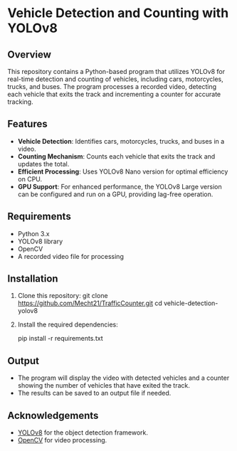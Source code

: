 # Vehicle Detection and Counting with YOLOv8

## Overview

This repository contains a Python-based program that utilizes YOLOv8 for real-time detection and counting of vehicles, including cars, motorcycles, trucks, and buses. The program processes a recorded video, detecting each vehicle that exits the track and incrementing a counter for accurate tracking.

## Features

- **Vehicle Detection**: Identifies cars, motorcycles, trucks, and buses in a video.
- **Counting Mechanism**: Counts each vehicle that exits the track and updates the total.
- **Efficient Processing**: Uses YOLOv8 Nano version for optimal efficiency on CPU.
- **GPU Support**: For enhanced performance, the YOLOv8 Large version can be configured and run on a GPU, providing lag-free operation.

## Requirements

- Python 3.x
- YOLOv8 library
- OpenCV
- A recorded video file for processing

## Installation

1. Clone this repository:
     git clone https://github.com/Mecht21/TrafficCounter.git 
     cd vehicle-detection-yolov8

2. Install the required dependencies:
   
     pip install -r requirements.txt

## Output

- The program will display the video with detected vehicles and a counter showing the number of vehicles that have exited the track.
- The results can be saved to an output file if needed.

## Acknowledgements

- [YOLOv8](https://github.com/ultralytics/yolov8) for the object detection framework.
- [OpenCV](https://opencv.org/) for video processing.
